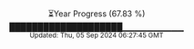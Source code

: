 <p align="center">
⏳Year Progress (67.83 %) <br>
████████████████████▁▁▁▁▁▁▁▁▁▁ <br>
<sub>Updated: Thu, 05 Sep 2024 06:27:45 GMT</sub>
</p>

